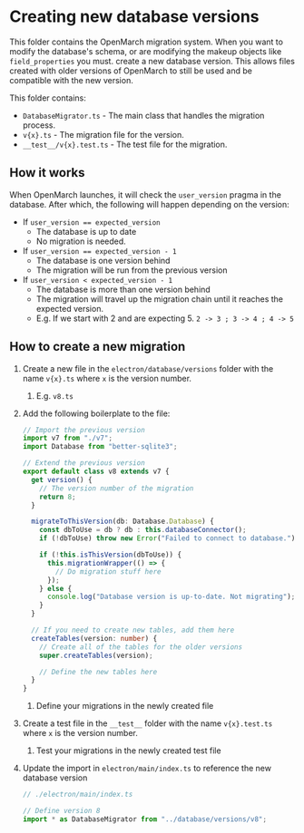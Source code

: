 # Creating new database versions

This folder contains the OpenMarch migration system.
When you want to modify the database's schema, or are modifying the makeup objects like `field_properties` you must.
create a new database version.
This allows files created with older versions of OpenMarch to still be used and be compatible with the new version.

This folder contains:

- `DatabaseMigrator.ts` - The main class that handles the migration process.
- `v{x}.ts` - The migration file for the version.
- `__test__/v{x}.test.ts` - The test file for the migration.

## How it works

When OpenMarch launches, it will check the `user_version` pragma in the database.
After which, the following will happen depending on the version:

- If `user_version == expected_version`
  - The database is up to date
  - No migration is needed.
- If `user_version == expected_version - 1`
  - The database is one version behind
  - The migration will be run from the previous version
- If `user_version < expected_version - 1`
  - The database is more than one version behind
  - The migration will travel up the migration chain until it reaches the expected version.
  - E.g. If we start with 2 and are expecting 5. `2 -> 3 ; 3 -> 4 ; 4 -> 5`

## How to create a new migration

1. Create a new file in the `electron/database/versions` folder with the name `v{x}.ts` where `x` is the version number.
   1. E.g. `v8.ts`
1. Add the following boilerplate to the file:

   ```ts
   // Import the previous version
   import v7 from "./v7";
   import Database from "better-sqlite3";

   // Extend the previous version
   export default class v8 extends v7 {
     get version() {
       // The version number of the migration
       return 8;
     }

     migrateToThisVersion(db: Database.Database) {
       const dbToUse = db ? db : this.databaseConnector();
       if (!dbToUse) throw new Error("Failed to connect to database.");

       if (!this.isThisVersion(dbToUse)) {
         this.migrationWrapper(() => {
           // Do migration stuff here
         });
       } else {
         console.log("Database version is up-to-date. Not migrating");
       }
     }

     // If you need to create new tables, add them here
     createTables(version: number) {
       // Create all of the tables for the older versions
       super.createTables(version);

       // Define the new tables here
     }
   }
   ```

   1. Define your migrations in the newly created file

1. Create a test file in the `__test__` folder with the name `v{x}.test.ts` where `x` is the version number.
   1. Test your migrations in the newly created test file
1. Update the import in `electron/main/index.ts` to reference the new database version

   ```ts
   // ./electron/main/index.ts

   // Define version 8
   import * as DatabaseMigrator from "../database/versions/v8";
   ```
